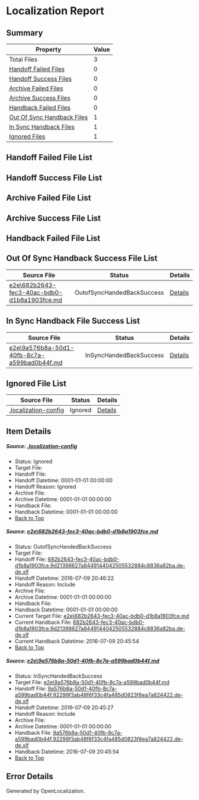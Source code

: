 # <a name='report-top'></a> Localization Report

## Summary
 Property | Value 
 -------- | ----- 
 Total Files | 3
[ Handoff Failed Files ](#handoff-failed-list)| 0
[ Handoff Success Files ](#handoff-success-list)| 0
[ Archive Failed Files ](#archive-failed-list)| 0
[ Archive Success Files ](#archive-success-list)| 0
[ Handback Failed Files ](#handback-failed-list)| 0
[ Out Of Sync Handback Files ](#outofsync-handback-success-list)| 1
[ In Sync Handback Files ](#insync-handback-success-list)| 1
[ Ignored Files ](#ignored-list)| 1

## <a name='handoff-failed-list'></a> Handoff Failed File List

## <a name='handoff-success-list'></a> Handoff Success File List

## <a name='archive-failed-list'></a> Archive Failed File List

## <a name='archive-success-list'></a> Archive Success File List

## <a name='handback-failed-list'></a> Handback Failed File List

## <a name='outofsync-handback-success-list'></a> Out Of Sync Handback Success File List
 Source File | Status | Details 
 ----------- | ------ | ------- 
 [e2e\682b2643-fec3-40ac-bdb0-d1b8a1903fce.md](https://github.com/OpenLocalizationTestOrg/oltest/blob/de9440e749af2af2524613e1634f289e09e9be6a/e2e/682b2643-fec3-40ac-bdb0-d1b8a1903fce.md) | OutofSyncHandedBackSuccess | [Details](#76b0d963581984ec3ef2d98b8405c2df1f3d0c3e1)

## <a name='insync-handback-success-list'></a> In Sync Handback File Success List
 Source File | Status | Details 
 ----------- | ------ | ------- 
 [e2e\9a576b8a-50d1-40fb-8c7a-a599bad0b44f.md](https://github.com/OpenLocalizationTestOrg/oltest/blob/1983276b6e98c2bac9e22fb3b05c3a3cfae03c91/e2e/9a576b8a-50d1-40fb-8c7a-a599bad0b44f.md) | InSyncHandedBackSuccess | [Details](#20ae90f6b28a4908d1e594a47d6e3582c97fabd82)

## <a name='ignored-list'></a> Ignored File List
 Source File | Status | Details 
 ----------- | ------ | ------- 
 [.localization-config](https://github.com/OpenLocalizationTestOrg/oltest/blob/de9440e749af2af2524613e1634f289e09e9be6a/.localization-config) | Ignored | [Details](#3d4f252ac210baf56311d7e97dcc2db10974dbd20)

## Item Details
##### <a name='3d4f252ac210baf56311d7e97dcc2db10974dbd20'></a> Source: [.localization-config](https://github.com/OpenLocalizationTestOrg/oltest/blob/de9440e749af2af2524613e1634f289e09e9be6a/.localization-config)
* Status: Ignored
* Target File: 
* Handoff File: 
* Handoff Datetime: 0001-01-01 00:00:00
* Handoff Reason: Ignored
* Archive File: 
* Archive Datetime: 0001-01-01 00:00:00
* Handback File: 
* Handback Datetime: 0001-01-01 00:00:00
* [Back to Top](#report-top)

##### <a name='76b0d963581984ec3ef2d98b8405c2df1f3d0c3e1'></a> Source: [e2e\682b2643-fec3-40ac-bdb0-d1b8a1903fce.md](https://github.com/OpenLocalizationTestOrg/oltest/blob/de9440e749af2af2524613e1634f289e09e9be6a/e2e/682b2643-fec3-40ac-bdb0-d1b8a1903fce.md)
* Status: OutofSyncHandedBackSuccess
* Target File: 
* Handoff File: [682b2643-fec3-40ac-bdb0-d1b8a1903fce.9d21398627a8449144042505532884c8836a82ba.de-de.xlf](https://github.com/OpenLocalizationTestOrg/olhandoff-e2e/blob/e5e1687a318ee706a1734e716ef859c688bb1b71/ol-handoff/OpenLocalizationTestOrg/oltest-dede-fly/ci/ht/682b2643-fec3-40ac-bdb0-d1b8a1903fce.9d21398627a8449144042505532884c8836a82ba.de-de.xlf)
* Handoff Datetime: 2016-07-09 20:46:22
* Handoff Reason: Include
* Archive File: 
* Archive Datetime: 0001-01-01 00:00:00
* Handback File: 
* Handback Datetime: 0001-01-01 00:00:00
* Current Target File: [e2e\682b2643-fec3-40ac-bdb0-d1b8a1903fce.md](https://github.com/OpenLocalizationTestOrg/oltest-dede-fly/blob/23a90c31f1c0e770e9e3dbd40dd1f1119c3dce6e/e2e/682b2643-fec3-40ac-bdb0-d1b8a1903fce.md)
* Current Handback File: [682b2643-fec3-40ac-bdb0-d1b8a1903fce.9d21398627a8449144042505532884c8836a82ba.de-de.xlf](https://github.com/OpenLocalizationTestOrg/olhandback-e2e/blob/c5cbc46999050beb877aa13e44c6742a901c409e/ol-handback/OpenLocalizationTestOrg/oltest-dede-fly/ci/ht/682b2643-fec3-40ac-bdb0-d1b8a1903fce.9d21398627a8449144042505532884c8836a82ba.de-de.xlf)
* Current Handback Datetime: 2016-07-09 20:45:54
* [Back to Top](#report-top)

##### <a name='20ae90f6b28a4908d1e594a47d6e3582c97fabd82'></a> Source: [e2e\9a576b8a-50d1-40fb-8c7a-a599bad0b44f.md](https://github.com/OpenLocalizationTestOrg/oltest/blob/1983276b6e98c2bac9e22fb3b05c3a3cfae03c91/e2e/9a576b8a-50d1-40fb-8c7a-a599bad0b44f.md)
* Status: InSyncHandedBackSuccess
* Target File: [e2e\9a576b8a-50d1-40fb-8c7a-a599bad0b44f.md](https://github.com/OpenLocalizationTestOrg/oltest-dede-fly/blob/23a90c31f1c0e770e9e3dbd40dd1f1119c3dce6e/e2e/9a576b8a-50d1-40fb-8c7a-a599bad0b44f.md)
* Handoff File: [9a576b8a-50d1-40fb-8c7a-a599bad0b44f.92299f3ab48f6f33c4fa485d0823f8ea7a824422.de-de.xlf](https://github.com/OpenLocalizationTestOrg/olhandoff-e2e/blob/02d17366d525e38110a7b26bc74d911124e3c435/ol-handoff/OpenLocalizationTestOrg/oltest-dede-fly/ci/ht/9a576b8a-50d1-40fb-8c7a-a599bad0b44f.92299f3ab48f6f33c4fa485d0823f8ea7a824422.de-de.xlf)
* Handoff Datetime: 2016-07-09 20:45:27
* Handoff Reason: Include
* Archive File: 
* Archive Datetime: 0001-01-01 00:00:00
* Handback File: [9a576b8a-50d1-40fb-8c7a-a599bad0b44f.92299f3ab48f6f33c4fa485d0823f8ea7a824422.de-de.xlf](https://github.com/OpenLocalizationTestOrg/olhandback-e2e/blob/c5cbc46999050beb877aa13e44c6742a901c409e/ol-handback/OpenLocalizationTestOrg/oltest-dede-fly/ci/ht/9a576b8a-50d1-40fb-8c7a-a599bad0b44f.92299f3ab48f6f33c4fa485d0823f8ea7a824422.de-de.xlf)
* Handback Datetime: 2016-07-09 20:45:54
* [Back to Top](#report-top)


## Error Details

Generated by OpenLocalization.
